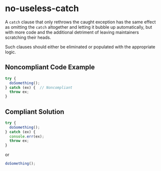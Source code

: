 # no-useless-catch

A `catch` clause that only rethrows the caught exception has the same effect as omitting the `catch` altogether and letting
it bubble up automatically, but with more code and the additional detriment of leaving maintainers scratching their heads. 

Such clauses should either be eliminated or populated with the appropriate logic.

## Noncompliant Code Example

```typescript
try {
  doSomething();
} catch (ex) {  // Noncompliant
  throw ex;
}
```
## Compliant Solution

```typescript
try {
  doSomething();
} catch (ex) {
  console.err(ex);
  throw ex;
}
```
or

```typescript
doSomething();
```

